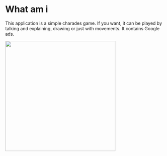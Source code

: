 # What am i

This application is a simple charades game. If you want, it can be played by talking and explaining, drawing or just with movements. It contains Google ads.
  
<img src="https://user-images.githubusercontent.com/46728765/236215876-99bc72f1-0c07-43b4-9703-19f81b46777c.mp4" width="350">
